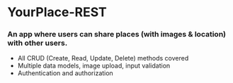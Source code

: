 # YourPlace-REST

### An app where users can share places (with images & location) with other users.

- All CRUD (Create, Read,
Update, Delete) methods
covered
- Multiple data models,
image upload, input
validation
- Authentication and
authorization

